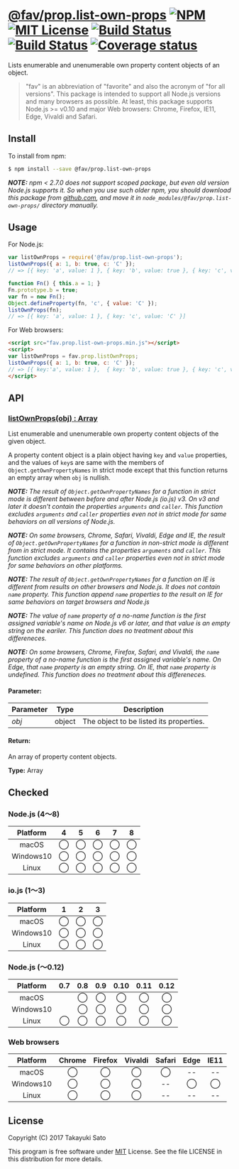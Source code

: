 # [@fav/prop.list-own-props][repo-url] [![NPM][npm-img]][npm-url] [![MIT License][mit-img]][mit-url] [![Build Status][travis-img]][travis-url] [![Build Status][appveyor-img]][appveyor-url] [![Coverage status][coverage-img]][coverage-url]

Lists enumerable and unenumerable own property content objects of an object.

> "fav" is an abbreviation of "favorite" and also the acronym of "for all versions".
> This package is intended to support all Node.js versions and many browsers as possible.
> At least, this package supports Node.js >= v0.10 and major Web browsers: Chrome, Firefox, IE11, Edge, Vivaldi and Safari.


## Install

To install from npm:

```sh
$ npm install --save @fav/prop.list-own-props
```

***NOTE:*** *npm < 2.7.0 does not support scoped package, but even old version Node.js supports it. So when you use such older npm, you should download this package from [github.com][repo-url], and move it in `node_modules/@fav/prop.list-own-props/` directory manually.*


## Usage

For Node.js:

```js
var listOwnProps = require('@fav/prop.list-own-props');
listOwnProps({ a: 1, b: true, c: 'C' });
// => [{ key: 'a', value: 1 }, { key: 'b', value: true }, { key: 'c', value: 'C' }]

function Fn() { this.a = 1; }
Fn.prototype.b = true;
var fn = new Fn();
Object.defineProperty(fn, 'c', { value: 'C' });
listOwnProps(fn);
// => [{ key: 'a', value: 1 }, { key: 'c', value: 'C' }]
```

For Web browsers:

```html
<script src="fav.prop.list-own-props.min.js"></script>
<script>
var listOwnProps = fav.prop.listOwnProps;
listOwnProps({ a: 1, b: true, c: 'C' });
// => [{ key:'a', value: 1 },  { key: 'b', value: true }, { key: 'c', value: 'C' }]
</script>
```


## API

### <u>listOwnProps(obj) : Array</u>

List enumerable and unenumerable own property content objects of the given object.

A property content object is a plain object having `key` and `value` properties, and the values of `key`s are same with the members of `Object.getOwnPropertyNames` in strict mode except that this function returns an empty array when `obj` is nullish.

***NOTE:*** *The result of `Object.getOwnPropertyNames` for a function in strict mode is different between before and after Node.js (io.js) v3.
On v3 and later it doesn't contain the properties `arguments` and `caller`.
This function excludes `arguments` and `caller` properties even not in strict mode for same behaviors on all versions of Node.js.*

***NOTE:*** *On some browsers, Chrome, Safari, Vivaldi, Edge and IE, the result of `Object.getOwnPropertyNames` for a function in non-strict mode is different from in strict mode.
It contains the properties `arguments` and `caller`. 
This function excludes `arguments` and `caller` properties even not in strict mode for same behaviors on other platforms.*

***NOTE:*** *The result of `Object.getOwnPropertyNames` for a function on IE is different from results on other browsers and Node.js.
It does not contain `name` property.
This function append `name` properties to the result on IE for same behaviors on target browsers and Node.js*

***NOTE:*** *The value of `name` property of a no-name function is the first assigned variable's name on Node.js v6 or later, and that value is an empty string on the eariler.
This function does no treatment about this differeneces.*
 
***NOTE:*** *On some browsers, Chrome, Firefox, Safari, and Vivaldi, the `name` property of a no-name function is the first assigned variable's name. On Edge, that `name` property is an empty string. On IE, that `name` property is undefined.
This function does no treatment about this differeneces.*

#### Parameter:

| Parameter |  Type  | Description                             |
|-----------|:------:|-----------------------------------------|
| *obj*     | object | The object to be listed its properties. |

#### Return:

An array of property content objects.

**Type:** Array


## Checked                                                                      
### Node.js (4〜8)

| Platform  |   4    |   5    |   6    |   7    |   8    |
|:---------:|:------:|:------:|:------:|:------:|:------:|
| macOS     |&#x25ef;|&#x25ef;|&#x25ef;|&#x25ef;|&#x25ef;|
| Windows10 |&#x25ef;|&#x25ef;|&#x25ef;|&#x25ef;|&#x25ef;|
| Linux     |&#x25ef;|&#x25ef;|&#x25ef;|&#x25ef;|&#x25ef;|

### io.js (1〜3)

| Platform  |   1    |   2    |   3    |
|:---------:|:------:|:------:|:------:|
| macOS     |&#x25ef;|&#x25ef;|&#x25ef;|
| Windows10 |&#x25ef;|&#x25ef;|&#x25ef;|
| Linux     |&#x25ef;|&#x25ef;|&#x25ef;|

### Node.js (〜0.12)

| Platform  |  0.7   |  0.8   |  0.9   |  0.10  |  0.11  |  0.12  |
|:---------:|:------:|:------:|:------:|:------:|:------:|:------:|
| macOS     |        |&#x25ef;|&#x25ef;|&#x25ef;|&#x25ef;|&#x25ef;|
| Windows10 |        |&#x25ef;|&#x25ef;|&#x25ef;|&#x25ef;|&#x25ef;|
| Linux     |&#x25ef;|&#x25ef;|&#x25ef;|&#x25ef;|&#x25ef;|&#x25ef;|

### Web browsers

| Platform  | Chrome | Firefox | Vivaldi | Safari |  Edge  | IE11   |
|:---------:|:------:|:-------:|:-------:|:------:|:------:|:------:|
| macOS     |&#x25ef;|&#x25ef; |&#x25ef; |&#x25ef;|   --   |   --   |
| Windows10 |&#x25ef;|&#x25ef; |&#x25ef; |   --   |&#x25ef;|&#x25ef;|
| Linux     |&#x25ef;|&#x25ef; |&#x25ef; |   --   |   --   |   --   |


## License

Copyright (C) 2017 Takayuki Sato

This program is free software under [MIT][mit-url] License.
See the file LICENSE in this distribution for more details.

[repo-url]: https://github.com/sttk/fav-prop.list-own-props/
[npm-img]: https://img.shields.io/badge/npm-v0.3.0-blue.svg
[npm-url]: https://www.npmjs.com/package/@fav/prop.list-own-props
[mit-img]: https://img.shields.io/badge/license-MIT-green.svg
[mit-url]: https://opensource.org/licenses/MIT
[travis-img]: https://travis-ci.org/sttk/fav-prop.list-own-props.svg?branch=master
[travis-url]: https://travis-ci.org/sttk/fav-prop.list-own-props
[appveyor-img]: https://ci.appveyor.com/api/projects/status/github/sttk/fav-prop.list-own-props?branch=master&svg=true
[appveyor-url]: https://ci.appveyor.com/project/sttk/fav-prop-list-own-props
[coverage-img]: https://coveralls.io/repos/github/sttk/fav-prop.list-own-props/badge.svg?branch=master
[coverage-url]: https://coveralls.io/github/sttk/fav-prop.list-own-props?branch=master
